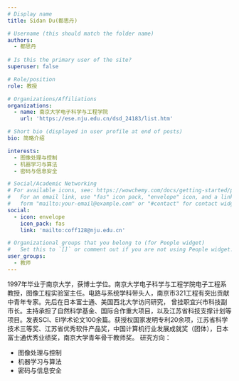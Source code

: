 ```yaml
---
# Display name
title: Sidan Du(都思丹)

# Username (this should match the folder name)
authors:
  - 都思丹
  
# Is this the primary user of the site?
superuser: false

# Role/position
role: 教授

# Organizations/Affiliations
organizations:
  - name: 南京大学电子科学与工程学院
    url: 'https://ese.nju.edu.cn/dsd_24183/list.htm'

# Short bio (displayed in user profile at end of posts)
bio: 简略介绍

interests:
  - 图像处理与控制
  - 机器学习与算法
  - 密码与信息安全

# Social/Academic Networking
# For available icons, see: https://wowchemy.com/docs/getting-started/page-builder/#icons
#   For an email link, use "fas" icon pack, "envelope" icon, and a link in the
#   form "mailto:your-email@example.com" or "#contact" for contact widget.
social:
  - icon: envelope
    icon_pack: fas
    link: 'mailto:coff128@nju.edu.cn'

# Organizational groups that you belong to (for People widget)
#   Set this to `[]` or comment out if you are not using People widget.
user_groups:
  - 教师
---
```


1997年毕业于南京大学，获博士学位。南京大学电子科学与工程学院电子工程系教授，图像工程实验室主任。电路与系统学科带头人，南京市321工程有突出贡献中青年专家。先后在日本富士通、美国西北大学访问研究， 曾挂职宜兴市科技副市长。主持承担了自然科学基金、国际合作重大项目，以及江苏省科技支撑计划等项目。发表SCI、EI学术论文100余篇。获授权国家发明专利20余项，江苏省科学技术三等奖、江苏省优秀软件产品奖，中国计算机行业发展成就奖（团体），日本富士通优秀业绩奖，南京大学青年骨干教师奖。
研究方向：
  - 图像处理与控制
  - 机器学习与算法
  - 密码与信息安全
